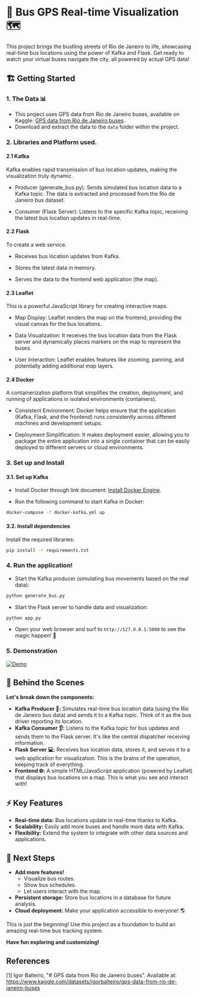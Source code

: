 # 🚌 Bus GPS Real-time Visualization 🗺️

This project brings the bustling streets of Rio de Janeiro to life, showcasing real-time bus locations using the power of Kafka and Flask. Get ready to watch your virtual buses navigate the city, all powered by actual GPS data! 

## 🏗️ Getting Started

### 1.  The Data 📊
   - This project uses GPS data from Rio de Janeiro buses, available on Kaggle: [GPS data from Rio de Janeiro buses](https://www.kaggle.com/datasets/igorbalteiro/gps-data-from-rio-de-janeiro-buses).
   - Download and extract the data to the `data` folder within the project.

### 2. Libraries and Platform used.

#### 2.1 Kafka
Kafka enables rapid transmission of bus location updates, making the visualization truly dynamic.
    
  - Producer (generate_bus.py): Sends simulated bus location data to a Kafka topic. The data is extracted and processed from the Rio de Janeiro bus dataset.
  
  - Consumer (Flask Server): Listens to the specific Kafka topic, receiving the latest bus location updates in real-time.

#### 2.2 Flask
To create a web service.
    
  - Receives bus location updates from Kafka.

  - Stores the latest data in memory.

  - Serves the data to the frontend web application (the map).

#### 2.3 Leaflet
This is a powerful JavaScript library for creating interactive maps.
    
  - Map Display: Leaflet renders the map on the frontend, providing the visual canvas for the bus locations.

  - Data Visualization: It receives the bus location data from the Flask server and dynamically places markers on the map to represent the buses.

  - User Interaction: Leaflet enables features like zooming, panning, and potentially adding additional map layers.
        
#### 2.4 Docker
A containerization platform that simplifies the creation, deployment, and running of applications in isolated environments (containers).
    
  - Consistent Environment: Docker helps ensure that the application (Kafka, Flask, and the frontend) runs consistently across different machines and development setups.

  - Deployment Simplification: It makes deployment easier, allowing you to package the entire application into a single container that can be easily deployed to different servers or cloud environments.

### 3. Set up and Install

#### 3.1. Set up Kafka
- Install Docker through link document: [Install Docker Engine](https://docs.docker.com/engine/install/).


- Run the following command to start Kafka in Docker:

 ```bash
 docker-compose -f docker-kafka.yml up
 ```

#### 3.2. Install dependencies

Install the required libraries:

 ```bash
 pip install -r requirements.txt
 ```
### 4.  Run the application!

- Start the Kafka producer (simulating bus movements based on the real data):
    
 ```bash
 python generate_bus.py
 ```

-  Start the Flask server to handle data and visualization:

 ```bash
 python app.py
 ```

  -  Open your web browser and surf to `http://127.0.0.1:5000` to see the magic happen! 🎉

### 5. Demonstration

[![Demo](demo.gif)](./demo.gif)

## 🧠 Behind the Scenes

**Let's break down the components:**

- **Kafka Producer 📨:** Simulates real-time bus location data (using the Rio de Janeiro bus data) and sends it to a Kafka topic. Think of it as the bus driver reporting its location.
- **Kafka Consumer 👂:** Listens to the Kafka topic for bus updates and sends them to the Flask server. It's like the central dispatcher receiving information.
- **Flask Server 💻:** Receives bus location data, stores it, and serves it to a web application for visualization. This is the brains of the operation, keeping track of everything.
- **Frontend 🌐:**  A simple HTML/JavaScript application (powered by Leaflet) that displays bus locations on a map. This is what you see and interact with!

## ⚡️ Key Features

- **Real-time data:** Bus locations update in real-time thanks to Kafka.
- **Scalability:** Easily add more buses and handle more data with Kafka.
- **Flexibility:** Extend the system to integrate with other data sources and applications.

## 🚀 Next Steps

- **Add more features!** 
  -  Visualize bus routes.
  -  Show bus schedules.
  -  Let users interact with the map.
- **Persistent storage:** Store bus locations in a database for future analysis.
- **Cloud deployment:** Make your application accessible to everyone! 🌎

This is just the beginning! Use this project as a foundation to build an amazing real-time bus tracking system.

**Have fun exploring and customizing!** 

## References
[1] Igor Balteiro, "# GPS data from Rio de Janeiro buses". Available at: https://www.kaggle.com/datasets/igorbalteiro/gps-data-from-rio-de-janeiro-buses
